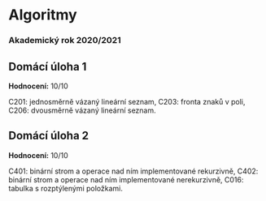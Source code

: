 # Algoritmy

### **Akademický rok 2020/2021**

## Domácí úloha 1
**Hodnocení:** 10/10 <br>

C201: jednosměrně vázaný lineární seznam, C203: fronta znaků v poli, C206: dvousměrně vázaný lineární seznam.

## Domácí úloha 2
**Hodnocení:** 10/10 <br>

C401: binární strom a operace nad ním implementované rekurzivně, C402: binární strom a operace nad ním implementované nerekurzivně, C016: tabulka s rozptýlenými položkami.
